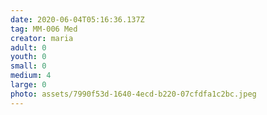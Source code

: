 ```yaml
---
date: 2020-06-04T05:16:36.137Z
tag: MM-006 Med
creator: maria
adult: 0
youth: 0
small: 0
medium: 4
large: 0
photo: assets/7990f53d-1640-4ecd-b220-07cfdfa1c2bc.jpeg
---
```

